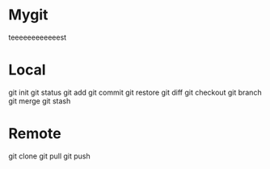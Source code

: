 # Mygit
teeeeeeeeeeeest
# Local
git init
git status
git add
git commit
git restore
git diff
git checkout
git branch
git merge
git stash

# Remote
git clone 
git pull
git push
